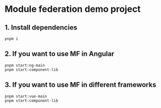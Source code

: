 # Module federation demo project

## 1. Install dependencies
```
pnpm i
```

## 2. If you want to use MF in Angular
```
pnpm start:ng-main
pnpm start:component-lib
```

## 3. If you want to use MF in different frameworks
```
pnpm start:vue-main
pnpm start:component-lib
```
